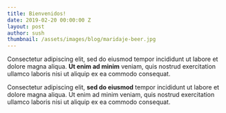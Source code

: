 ```yaml
---
title: Bienvenidos!
date: 2019-02-20 00:00:00 Z
layout: post
author: sush
thumbnail: /assets/images/blog/maridaje-beer.jpg 
---
```


Consectetur adipiscing elit, sed do eiusmod tempor incididunt ut labore et dolore magna aliqua. **Ut enim ad minim** veniam, quis nostrud exercitation ullamco laboris nisi ut aliquip ex ea commodo consequat.

Consectetur adipiscing elit, **sed do eiusmod** tempor incididunt ut labore et dolore magna aliqua. Ut enim ad minim veniam, quis nostrud exercitation ullamco laboris nisi ut aliquip ex ea commodo consequat.
